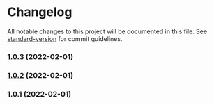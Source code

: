# Changelog

All notable changes to this project will be documented in this file. See [standard-version](https://github.com/conventional-changelog/standard-version) for commit guidelines.

### [1.0.3](https://github.com/growthops-digital/eslint-config/compare/v1.0.2...v1.0.3) (2022-02-01)

### [1.0.2](https://github.com/growthops-digital/eslint-config/compare/v1.0.1...v1.0.2) (2022-02-01)

### 1.0.1 (2022-02-01)
